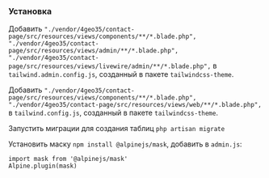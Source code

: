 ### Установка

Добавить `"./vendor/4geo35/contact-page/src/resources/views/components/**/*.blade.php", "./vendor/4geo35/contact-page/src/resources/views/admin/**/*.blade.php", "./vendor/4geo35/contact-page/src/resources/views/livewire/admin/**/*.blade.php",` в `tailwind.admin.config.js`, созданный в пакете `tailwindcss-theme`.

Добавить `"./vendor/4geo35/contact-page/src/resources/views/components/**/*.blade.php",
"./vendor/4geo35/contact-page/src/resources/views/web/**/*.blade.php",` в `tailwind.config.js`, созданный в пакете `tailwindcss-theme`.

Запустить миграции для создания таблиц `php artisan migrate`

Установить маску `npm install @alpinejs/mask`, добавить в `admin.js`:

    import mask from '@alpinejs/mask'
    Alpine.plugin(mask)
